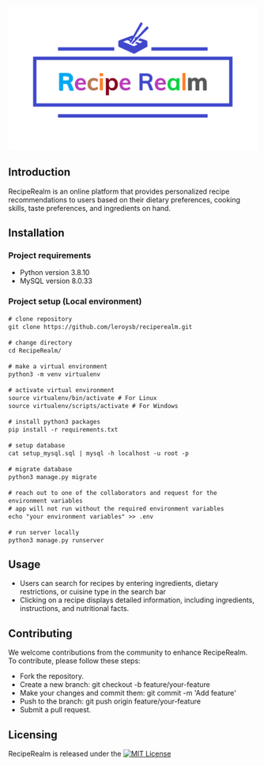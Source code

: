 ![reciperealm](RecipeRealm/core/static/core/images/logo_transparent.png)

## Introduction
RecipeRealm is an online platform that provides personalized recipe recommendations to users based on their dietary preferences, cooking skills, taste preferences, and ingredients on hand.

## Installation
### Project requirements
* Python version 3.8.10
* MySQL version 8.0.33

### Project setup (Local environment)
```
# clone repository
git clone https://github.com/leroysb/reciperealm.git

# change directory
cd RecipeRealm/

# make a virtual environment
python3 -m venv virtualenv

# activate virtual environment
source virtualenv/bin/activate # For Linux
source virtualenv/scripts/activate # For Windows

# install python3 packages
pip install -r requirements.txt

# setup database
cat setup_mysql.sql | mysql -h localhost -u root -p

# migrate database
python3 manage.py migrate

# reach out to one of the collaborators and request for the environment variables
# app will not run without the required environment variables
echo "your environment variables" >> .env

# run server locally
python3 manage.py runserver
```
## Usage
* Users can search for recipes by entering ingredients, dietary restrictions, or cuisine type in the search bar
* Clicking on a recipe displays detailed information, including ingredients, instructions, and nutritional facts.

## Contributing
We welcome contributions from the community to enhance RecipeRealm. To contribute, please follow these steps:

* Fork the repository.
* Create a new branch: git checkout -b feature/your-feature
* Make your changes and commit them: git commit -m 'Add feature'
* Push to the branch: git push origin feature/your-feature
* Submit a pull request.

## Licensing
RecipeRealm is released under the [![MIT License](https://img.shields.io/badge/License-MIT-yellow.svg)](https://opensource.org/licenses/MIT)
